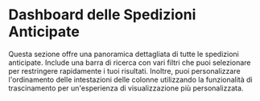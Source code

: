 # Dashboard delle Spedizioni Anticipate

Questa sezione offre una panoramica dettagliata di tutte le spedizioni anticipate. Include una barra di ricerca con vari filtri che puoi selezionare per restringere rapidamente i tuoi risultati. Inoltre, puoi personalizzare l'ordinamento delle intestazioni delle colonne utilizzando la funzionalità di trascinamento per un'esperienza di visualizzazione più personalizzata.
